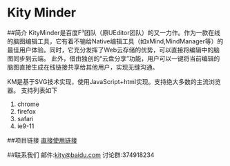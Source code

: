 Kity Minder
==========

##简介
KityMinder是百度F³团队（原UEditor团队）的又一力作。作为一款在线的脑图编辑工具，它有着不输给Native编辑工具（如xMind,MindManager等）的最佳用户体验。同时，它充分发挥了Web云存储的优势，可以直接将编辑中的脑图同步到云端。此外，借由独创的“云盘分享”功能，用户可以一键将当前编辑的脑图直接生成在线链接共享给其他用户，实现无缝沟通。

KM是基于SVG技术实现，使用JavaScript+html实现。支持绝大多数的主流浏览器。
支持列表如下

1. chrome
2. firefox
3. safari
4. ie9-11


##项目链接
[直接使用链接](http://kitygraph.github.io/kityminder/dist/)

##联系我们
邮件:kity@baidu.com
讨论群:374918234
